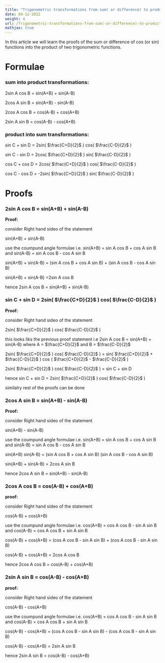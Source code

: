 ```yaml
---
title: "Trigonometric transformations from sum( or difference) to product and vice-versa"
date: 04-12-2022
weight: 4
url: /Trigonometric-transformations-from-sum(-or-difference)-to-product-and-vice-versa/
mathjax: true
---
```


In this article we will learn the proofs of the sum or difference of cos (or sin) functions into the product of two trigonometric functions.


# Formulae

### sum into product transformations:

2sin A cos B = sin(A+B) + sin(A-B)

2cos A sin B = sin(A+B) - sin(A-B)

2cos A cos B = cos(A-B) + cos(A+B)

2sin A sin B = cos(A-B) - cos(A+B)

### product into sum transformations:

sin C + sin D = 2sin( $\frac{C+D}{2}$ ) cos( $\frac{C-D}{2}$ )

sin C - sin D = 2cos( $\frac{C+D}{2}$ ) sin( $\frac{C-D}{2}$ )

cos C + cos D = 2cos( $\frac{C+D}{2}$ ) cos( $\frac{C-D}{2}$ )

cos C - cos D = -2sin( $\frac{C+D}{2}$ ) sin( $\frac{C-D}{2}$ )

# Proofs

### 2sin A cos B = sin(A+B) + sin(A-B)

**Proof:**

consider Right hand sideo of the statement

sin(A+B) + sin(A-B)

use the coumpund angle formulae i.e. sin(A+B) = sin A cos B + cos A sin B and sin(A-B) = sin A cos B - cos A sin B

sin(A+B) + sin(A-B) = (sin A cos B + cos A sin B) + (sin A cos B - cos A sin B)

sin(A+B) + sin(A-B) =2sin A cos B

hence 2sin A cos B = sin(A+B) + sin(A-B)

### sin C + sin D = 2sin( $\frac{C+D}{2}$ ) cos( $\frac{C-D}{2}$ )

**Proof:**

consider Right hand sideo of the statement

2sin( $\frac{C+D}{2}$ ) cos( $\frac{C-D}{2}$ )

this looks liks the previous proof statement i.e 2sin A cos B = sin(A+B) + sin(A-B) where A = $\frac{C+D}{2}$ and B = $\frac{C-D}{2}$

2sin( $\frac{C+D}{2}$ ) cos( $\frac{C-D}{2}$ ) = sin( $\frac{C+D}{2}$ + $\frac{C-D}{2}$ ) cos ( $\frac{C+D}{2}$ - $\frac{C-D}{2}$ )

2sin( $\frac{C+D}{2}$ ) cos( $\frac{C-D}{2}$ ) = sin C + sin D

hence sin C + sin D = 2sin( $\frac{C+D}{2}$ ) cos( $\frac{C-D}{2}$ )

similalry rest of the proofs can be done

### 2cos A sin B = sin(A+B) - sin(A-B)

**Proof:**

consider Right hand sideo of the statement

sin(A+B) - sin(A-B)

use the coumpund angle formulae i.e. sin(A+B) = sin A cos B + cos A sin B and sin(A-B) = sin A cos B - cos A sin B

sin(A+B)  sin(A-B) = (sin A cos B + cos A sin B)  (sin A cos B - cos A sin B)

sin(A+B) + sin(A-B) = 2cos A sin B

hence 2cos A sin B = sin(A+B) - sin(A-B)

### 2cos A cos B = cos(A-B) + cos(A+B)

**proof:**

consider Right hand sideo of the statement

cos(A-B) + cos(A+B)

use the coumpund angle formulae i.e. cos(A+B) = cos A cos B - sin A sin B and cos(A-B) = cos A cos B + sin A sin B

cos(A-B) + cos(A+B) = (cos A cos B - sin A sin B) + (cos A cos B - sin A sin B)

cos(A-B) + cos(A+B) = 2cos A cos B

hence 2cos A cos B = cos(A-B) + cos(A+B)

### 2sin A sin B = cos(A-B) - cos(A+B)

**proof:**

consider Right hand sideo of the statement

cos(A-B) - cos(A+B)

use the coumpund angle formulae i.e. cos(A+B) = cos A cos B - sin A sin B and cos(A-B) = cos A cos B + sin A sin B

cos(A-B) - cos(A+B) = (cos A cos B - sin A sin B) - (cos A cos B - sin A sin B)

cos(A-B) - cos(A+B) = 2sin A sin B

hence 2sin A sin B = cos(A-B) - cos(A+B)
